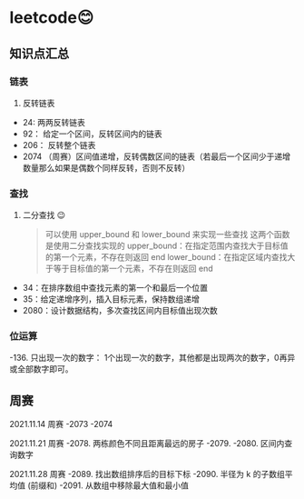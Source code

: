 # leetcode😊

## 知识点汇总

### 链表

1. 反转链表

- 24: 两两反转链表
- 92： 给定一个区间，反转区间内的链表
- 206： 反转整个链表
- 2074 （周赛）区间值递增，反转偶数区间的链表（若最后一个区间少于递增数量那么如果是偶数个同样反转，否则不反转）

### 查找

1. 二分查找 😉
   > 可以使用 upper_bound 和 lower_bound 来实现一些查找
   > 这两个函数是使用二分查找实现的
   > upper_bound：在指定范围内查找大于目标值的第一个元素，不存在则返回 end
   > lower_bound：在指定区域内查找大于等于目标值的第一个元素，不存在则返回 end

- 34：在排序数组中查找元素的第一个和最后一个位置
- 35：给定递增序列，插入目标元素，保持数组递增
- 2080：设计数据结构，多次查找区间内目标值出现次数

### 位运算

-136. 只出现一次的数字： 1个出现一次的数字，其他都是出现两次的数字，0再异或全部数字即可。

## 周赛

2021.11.14 周赛
-2073
-2074

2021.11.21 周赛
-2078. 两栋颜色不同且距离最远的房子
-2079.
-2080. 区间内查询数字

2021.11.28 周赛
-2089. 找出数组排序后的目标下标
-2090. 半径为 k 的子数组平均值 (前缀和)
-2091. 从数组中移除最大值和最小值
